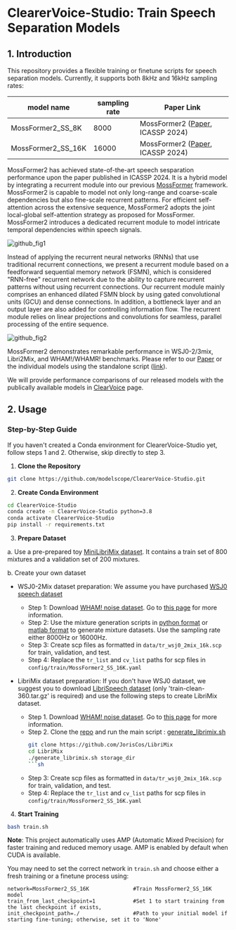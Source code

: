# ClearerVoice-Studio: Train Speech Separation Models

## 1. Introduction

This repository provides a flexible training or finetune scripts for speech separation models. Currently, it supports both 8kHz and 16kHz sampling rates:

|model name| sampling rate | Paper Link|
|----------|---------------|------------|
|MossFormer2_SS_8K  |8000| MossFormer2 ([Paper](https://arxiv.org/abs/2312.11825), ICASSP 2024)|
|MossFormer2_SS_16K  |16000| MossFormer2 ([Paper](https://arxiv.org/abs/2312.11825), ICASSP 2024)|

MossFormer2 has achieved state-of-the-art speech sesparation performance upon the paper published in ICASSP 2024. It is a hybrid model by integrating a recurrent module into
our previous [MossFormer](https://arxiv.org/abs/2302.11824) framework. MossFormer2 is capable to model not only long-range and coarse-scale dependencies but also fine-scale recurrent patterns. For efficient self-attention across the extensive sequence, MossFormer2 adopts the joint local-global self-attention strategy as proposed for MossFormer. MossFormer2 introduces a dedicated recurrent module to model intricate temporal dependencies within speech signals.

![github_fig1](https://github.com/alibabasglab/MossFormer2/assets/62317780/e69fb5df-4d7f-4572-88e6-8c393dd8e99d)


Instead of applying the recurrent neural networks (RNNs) that use traditional recurrent connections, we present a recurrent module based on a feedforward sequential memory network (FSMN), which is considered "RNN-free" recurrent network due to the ability to capture recurrent patterns without using recurrent connections. Our recurrent module mainly comprises an enhanced dilated FSMN block by using gated convolutional units (GCU) and dense connections. In addition, a bottleneck layer and an output layer are also added for controlling information flow. The recurrent module relies on linear projections and convolutions for seamless, parallel processing of the entire sequence. 

![github_fig2](https://github.com/alibabasglab/MossFormer2/assets/62317780/7273174d-01aa-4cc5-9a67-1fa2e8f7ac2e)


MossFormer2 demonstrates remarkable performance in WSJ0-2/3mix, Libri2Mix, and WHAM!/WHAMR! benchmarks. Please refer to our [Paper](https://arxiv.org/abs/2312.11825) or the individual models using the standalone script ([link](https://github.com/alibabasglab/MossFormer2/tree/main/MossFormer2_standalone)). 

We will provide performance comparisons of our released models with the publically available models in [ClearVoice](https://github.com/modelscope/ClearerVoice-Studio/tree/main/clearvoice) page.

## 2. Usage

### Step-by-Step Guide

If you haven't created a Conda environment for ClearerVoice-Studio yet, follow steps 1 and 2. Otherwise, skip directly to step 3.

1. **Clone the Repository**

``` sh
git clone https://github.com/modelscope/ClearerVoice-Studio.git
```

2. **Create Conda Environment**

``` sh
cd ClearerVoice-Studio
conda create -n ClearerVoice-Studio python=3.8
conda activate ClearerVoice-Studio
pip install -r requirements.txt
```

3. **Prepare Dataset**

a. Use a pre-prepared toy [MiniLibriMix dataset](https://zenodo.org/records/3871592). It contains a train set of 800 mixtures and a validation set of 200 mixtures.

b. Create your own dataset

- WSJ0-2Mix dataset preparation: We assume you have purchased [WSJ0 speech dataset](https://catalog.ldc.upenn.edu/LDC93S6A)
  - Step 1: Download [WHAM! noise dataset](https://my-bucket-a8b4b49c25c811ee9a7e8bba05fa24c7.s3.amazonaws.com/wham_noise.zip). Go to [this page](http://wham.whisper.ai/) for more information.
  - Step 2: Use the mixture generation scripts in [python format](https://github.com/mpariente/pywsj0-mix) or [matlab format](https://www.merl.com/research/highlights/deep-clustering/) to generate mixture datasets. Use the sampling rate either 8000Hz or 16000Hz.
  - Step 3: Create scp files as formatted in `data/tr_wsj0_2mix_16k.scp` for train, validation, and test.
  - Step 4: Replace the `tr_list` and `cv_list` paths for scp files in `config/train/MossFormer2_SS_16K.yaml`
 
- LibriMix dataset preparation: If you don't have WSJ0 dataset, we suggest you to download [LibriSpeech dataset](https://www.openslr.org/12) (only 'train-clean-360.tar.gz' is required) and use the following steps to create LibriMix dataset.
  - Step 1. Download [WHAM! noise dataset](https://my-bucket-a8b4b49c25c811ee9a7e8bba05fa24c7.s3.amazonaws.com/wham_noise.zip). Go to [this page](http://wham.whisper.ai/) for more information.
  - Step 2. Clone the [repo](https://github.com/JorisCos/LibriMix) and run the main script : [generate_librimix.sh](https://github.com/JorisCos/LibriMix/blob/master/generate_librimix.sh)
    ```sh
    git clone https://github.com/JorisCos/LibriMix
    cd LibriMix 
    ./generate_librimix.sh storage_dir
    ```sh
  - Step 3: Create scp files as formatted in `data/tr_wsj0_2mix_16k.scp` for train, validation, and test.
  - Step 4: Replace the `tr_list` and `cv_list` paths for scp files in `config/train/MossFormer2_SS_16K.yaml`

4. **Start Training**

``` sh
bash train.sh
```

**Note**: This project automatically uses AMP (Automatic Mixed Precision) for faster training and reduced memory usage. AMP is enabled by default when CUDA is available.

You may need to set the correct network in `train.sh` and choose either a fresh training or a finetune process using:
```
network=MossFormer2_SS_16K              #Train MossFormer2_SS_16K model
train_from_last_checkpoint=1            #Set 1 to start training from the last checkpoint if exists, 
init_checkpoint_path=./                 #Path to your initial model if starting fine-tuning; otherwise, set it to 'None'
```

